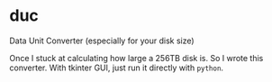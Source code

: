 # duc
Data Unit Converter (especially for your disk size)

Once I stuck at calculating how large a 256TB disk is. So I wrote this converter.
With tkinter GUI, just run it directly with `python`.
